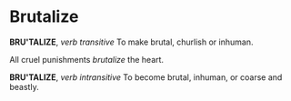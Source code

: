 # Brutalize

**BRU'TALIZE**, _verb transitive_ To make brutal, churlish or inhuman.

All cruel punishments _brutalize_ the heart.

**BRU'TALIZE**, _verb intransitive_ To become brutal, inhuman, or coarse and beastly.